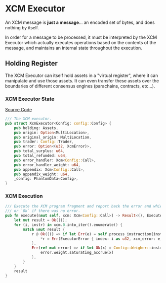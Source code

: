 # XCM Executor

An XCM message is **just a message**... an encoded set of bytes, and does nothing by itself.

In order for a message to be processed, it must be interpreted by the XCM Executor which actually
executes operations based on the contents of the message, and maintains an internal state throughout
the execution.

## Holding Register

The XCM Executor can itself hold assets in a "virtual register", where it can manipulate and use
those assets. It can even transfer these assets over the boundaries of different consensus engines
(parachains, contracts, etc...).

<!-- slide:break -->

### XCM Executor State

[Source Code](https://github.com/paritytech/polkadot/blob/master/xcm/xcm-executor/src/lib.rs#L44)

```rust
/// The XCM executor.
pub struct XcmExecutor<Config: config::Config> {
    pub holding: Assets,
    pub origin: Option<MultiLocation>,
    pub original_origin: MultiLocation,
    pub trader: Config::Trader,
    pub error: Option<(u32, XcmError)>,
    pub total_surplus: u64,
    pub total_refunded: u64,
    pub error_handler: Xcm<Config::Call>,
    pub error_handler_weight: u64,
    pub appendix: Xcm<Config::Call>,
    pub appendix_weight: u64,
    _config: PhantomData<Config>,
}
```

### XCM Execution

```rust
/// Execute the XCM program fragment and report back the error and which instruction caused it,
/// or `Ok` if there was no error.
pub fn execute(&mut self, xcm: Xcm<Config::Call>) -> Result<(), ExecutorError> {
    let mut result = Ok(());
    for (i, instr) in xcm.0.into_iter().enumerate() {
        match &mut result {
            r @ Ok(()) => if let Err(e) = self.process_instruction(instr) {
                *r = Err(ExecutorError { index: i as u32, xcm_error: e, weight: 0 });
            },
            Err(ref mut error) => if let Ok(x) = Config::Weigher::instr_weight(&instr) {
                error.weight.saturating_accrue(x)
            },
        }
    }
    result
}
```
